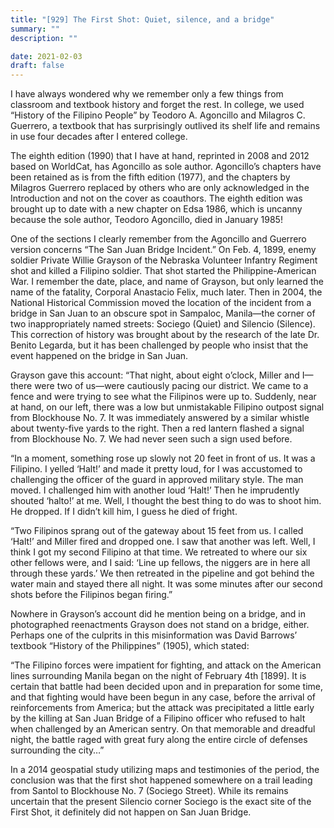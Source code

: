 ```yaml
---
title: "[929] The First Shot: Quiet, silence, and a bridge"
summary: ""
description: ""

date: 2021-02-03
draft: false
---
```



I have always wondered why we remember only a few things from classroom and textbook history and forget the rest. In college, we used “History of the Filipino People” by Teodoro A. Agoncillo and Milagros C. Guerrero, a textbook that has surprisingly outlived its shelf life and remains in use four decades after I entered college.

The eighth edition (1990) that I have at hand, reprinted in 2008 and 2012 based on WorldCat, has Agoncillo as sole author. Agoncillo’s chapters have been retained as is from the fifth edition (1977), and the chapters by Milagros Guerrero replaced by others who are only acknowledged in the Introduction and not on the cover as coauthors. The eighth edition was brought up to date with a new chapter on Edsa 1986, which is uncanny because the sole author, Teodoro Agoncillo, died in January 1985!

One of the sections I clearly remember from the Agoncillo and Guerrero version concerns “The San Juan Bridge Incident.” On Feb. 4, 1899, enemy soldier Private Willie Grayson of the Nebraska Volunteer Infantry Regiment shot and killed a Filipino soldier. That shot started the Philippine-American War. I remember the date, place, and name of Grayson, but only learned the name of the fatality, Corporal Anastacio Felix, much later. Then in 2004, the National Historical Commission moved the location of the incident from a bridge in San Juan to an obscure spot in Sampaloc, Manila—the corner of two inappropriately named streets: Sociego (Quiet) and Silencio (Silence). This correction of history was brought about by the research of the late Dr. Benito Legarda, but it has been challenged by people who insist that the event happened on the bridge in San Juan.

Grayson gave this account: “That night, about eight o’clock, Miller and I—there were two of us—were cautiously pacing our district. We came to a fence and were trying to see what the Filipinos were up to. Suddenly, near at hand, on our left, there was a low but unmistakable Filipino outpost signal from Blockhouse No. 7. It was immediately answered by a similar whistle about twenty-five yards to the right. Then a red lantern flashed a signal from Blockhouse No. 7. We had never seen such a sign used before.

“In a moment, something rose up slowly not 20 feet in front of us. It was a Filipino. I yelled ‘Halt!’ and made it pretty loud, for I was accustomed to challenging the officer of the guard in approved military style. The man moved. I challenged him with another loud ‘Halt!’ Then he imprudently shouted ‘halto!’ at me. Well, I thought the best thing to do was to shoot him. He dropped. If I didn’t kill him, I guess he died of fright.

“Two Filipinos sprang out of the gateway about 15 feet from us. I called ‘Halt!’ and Miller fired and dropped one. I saw that another was left. Well, I think I got my second Filipino at that time. We retreated to where our six other fellows were, and I said: ‘Line up fellows, the niggers are in here all through these yards.’ We then retreated in the pipeline and got behind the water main and stayed there all night. It was some minutes after our second shots before the Filipinos began firing.”

Nowhere in Grayson’s account did he mention being on a bridge, and in photographed reenactments Grayson does not stand on a bridge, either. Perhaps one of the culprits in this misinformation was David Barrows’ textbook “History of the Philippines” (1905), which stated:

“The Filipino forces were impatient for fighting, and attack on the American lines surrounding Manila began on the night of February 4th [1899]. It is certain that battle had been decided upon and in preparation for some time, and that fighting would have been begun in any case, before the arrival of reinforcements from America; but the attack was precipitated a little early by the killing at San Juan Bridge of a Filipino officer who refused to halt when challenged by an American sentry. On that memorable and dreadful night, the battle raged with great fury along the entire circle of defenses surrounding the city…”

In a 2014 geospatial study utilizing maps and testimonies of the period, the conclusion was that the first shot happened somewhere on a trail leading from Santol to Blockhouse No. 7 (Sociego Street). While its remains uncertain that the present Silencio corner Sociego is the exact site of the First Shot, it definitely did not happen on San Juan Bridge.
